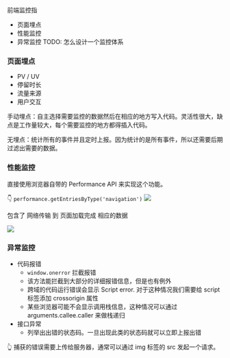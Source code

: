 前端监控指
- 页面埋点
- 性能监控
- 异常监控
TODO: 怎么设计一个监控体系

### 页面埋点

- PV / UV
- 停留时长
- 流量来源
- 用户交互

手动埋点：自主选择需要监控的数据然后在相应的地方写入代码。灵活性很大，缺点是工作量较大，每个需要监控的地方都得插入代码。

无埋点：统计所有的事件并且定时上报。因为统计的是所有事件，所以还需要后期过滤出需要的数据。

### 性能监控

直接使用浏览器自带的 Performance API 来实现这个功能。

👇 `performance.getEntriesByType('navigation')`
![](https://kingan-md-img.oss-cn-guangzhou.aliyuncs.com/blog/20221212171043.png)

包含了 网络传输 到 页面加载完成 相应的数据

![](https://kingan-md-img.oss-cn-guangzhou.aliyuncs.com/blog/20221212171056.png)

### 异常监控

- 代码报错
  - `window.onerror` 拦截报错
  - 该方法能拦截到大部分的详细报错信息，但是也有例外
  - 跨域的代码运行错误会显示 Script error. 对于这种情况我们需要给 script 标签添加 crossorigin 属性
  - 某些浏览器可能不会显示调用栈信息，这种情况可以通过 arguments.callee.caller 来做栈递归
- 接口异常
  - 列举出出错的状态码。一旦出现此类的状态码就可以立即上报出错

👆 捕获的错误需要上传给服务器，通常可以通过 img 标签的 src 发起一个请求。

